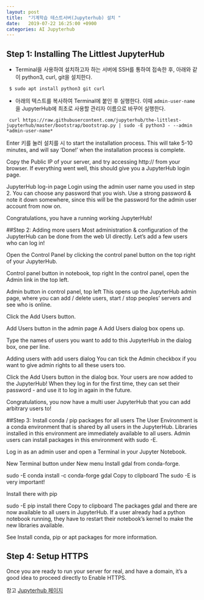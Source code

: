 ```yaml
---
layout: post
title:  "기계학습 테스트서버(Jupyterhub) 설치 "
date:   2019-07-22 16:25:00 +0900
categories: AI Jupyterhub
---
```


## Step 1: Installing The Littlest JupyterHub

* Terminal을 사용하여 설치하고자 하는 서버에 SSH를 통하여 접속한 후, 아래와 같이 python3, curl, git을 설치한다.

```	
 $ sudo apt install python3 git curl
```

* 아래의 텍스트를 복사하여 Terminal에 붙인 후 실행한다. 이때 `admin-user-name` 을 JupyterHub에 최초로 사용할 관리자 이름으로 바꾸어 실행한다.

```
 curl https://raw.githubusercontent.com/jupyterhub/the-littlest-jupyterhub/master/bootstrap/bootstrap.py | sudo -E python3 - --admin *admin-user-name*
```


Enter 키를 눌러 설치를 시 to start the installation process. This will take 5-10 minutes, and will say ‘Done!’ when the installation process is complete.

Copy the Public IP of your server, and try accessing http://<public-ip> from your browser. If everything went well, this should give you a JupyterHub login page.

JupyterHub log-in page
Login using the admin user name you used in step 2. You can choose any password that you wish. Use a strong password & note it down somewhere, since this will be the password for the admin user account from now on.

Congratulations, you have a running working JupyterHub!

##Step 2: Adding more users
Most administration & configuration of the JupyterHub can be done from the web UI directly. Let’s add a few users who can log in!

Open the Control Panel by clicking the control panel button on the top right of your JupyterHub.

Control panel button in notebook, top right
In the control panel, open the Admin link in the top left.

Admin button in control panel, top left
This opens up the JupyterHub admin page, where you can add / delete users, start / stop peoples’ servers and see who is online.

Click the Add Users button.

Add Users button in the admin page
A Add Users dialog box opens up.

Type the names of users you want to add to this JupyterHub in the dialog box, one per line.

Adding users with add users dialog
You can tick the Admin checkbox if you want to give admin rights to all these users too.

Click the Add Users button in the dialog box. Your users are now added to the JupyterHub! When they log in for the first time, they can set their password - and use it to log in again in the future.

Congratulations, you now have a multi user JupyterHub that you can add arbitrary users to!

##Step 3: Install conda / pip packages for all users
The User Environment is a conda environment that is shared by all users in the JupyterHub. Libraries installed in this environment are immediately available to all users. Admin users can install packages in this environment with sudo -E.

Log in as an admin user and open a Terminal in your Jupyter Notebook.

New Terminal button under New menu
Install gdal from conda-forge.

sudo -E conda install -c conda-forge gdal
Copy to clipboard
The sudo -E is very important!

Install there with pip
			
sudo -E pip install there
Copy to clipboard
The packages gdal and there are now available to all users in JupyterHub. If a user already had a python notebook running, they have to restart their notebook’s kernel to make the new libraries available.

See Install conda, pip or apt packages for more information.

## Step 4: Setup HTTPS
Once you are ready to run your server for real, and have a domain, it’s a good idea to proceed directly to Enable HTTPS.

 참고 [Jupyterhub 페이지][Jupyterhub-docs]

 [Jupyterhub-docs]: https://the-littlest-jupyterhub.readthedocs.io/en/latest/install/custom-server.html

